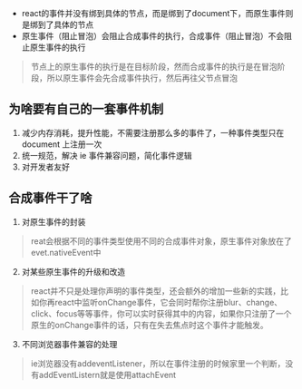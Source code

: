 - react的事件并没有绑到具体的节点，而是绑到了document下，而原生事件则是绑到了具体的节点
- 原生事件（阻止冒泡）会阻止合成事件的执行，合成事件（阻止冒泡）不会阻止原生事件的执行
> 节点上的原生事件的执行是在目标阶段，然而合成事件的执行是在冒泡阶段，所以原生事件会先合成事件执行，然后再往父节点冒泡
## 为啥要有自己的一套事件机制
1. 减少内存消耗，提升性能，不需要注册那么多的事件了，一种事件类型只在 document 上注册一次
2. 统一规范，解决 ie 事件兼容问题，简化事件逻辑
3. 对开发者友好
## 合成事件干了啥
1. 对原生事件的封装
> reat会根据不同的事件类型使用不同的合成事件对象，原生事件对象放在了evet.nativeEvent中
2. 对某些原生事件的升级和改造
> react并不只是处理你声明的事件类型，还会额外的增加一些新的实践，比如你再react中监听onChange事件，它会同时帮你注册blur、change、click、focus等等事件，你可以实时获得其中的内容，如果你只注册了一个原生的onChange事件的话，只有在失去焦点时这个事件才能触发。
3. 不同浏览器事件兼容的处理
> ie浏览器没有addeventListener，所以在事件注册的时候家里一个判断，没有addEventListern就是使用attachEvent